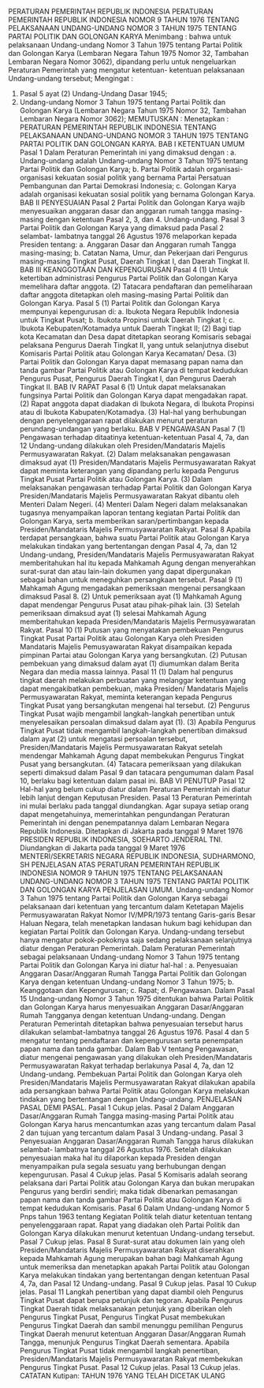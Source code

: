  PERATURAN PEMERINTAH REPUBLIK INDONESIA PERATURAN PEMERINTAH REPUBLIK INDONESIA NOMOR 9 TAHUN 1976 TENTANG PELAKSANAAN UNDANG-UNDANG NOMOR 3 TAHUN 1975 TENTANG PARTAI POLITIK DAN GOLONGAN KARYA
Menimbang :
 bahwa untuk pelaksanaan Undang-undang Nomor 3 Tahun 1975 tentang Partai Politik dan Golongan Karya (Lembaran Negara Tahun 1975 Nomor 32, Tambahan Lembaran Negara Nomor 3062), dipandang perlu untuk nengeluarkan Peraturan Pemerintah yang mengatur ketentuan- ketentuan pelaksanaan Undang-undang tersebut;
Mengingat :

1. Pasal 5 ayat (2) Undang-Undang Dasar 1945;
2. Undang-undang Nomor 3 Tahun 1975 tentang Partai Politik dan Golongan Karya (Lembaran Negara Tahun 1975 Nomor 32, Tambahan Lembaran Negara Nomor 3062);
MEMUTUSKAN :
 Menetapkan : PERATURAN PEMERINTAH REPUBLIK INDONESIA TENTANG PELAKSANAAN UNDANG-UNDANG NOMOR 3 TAHUN 1975 TENTANG PARTAI POLITIK DAN GOLONGAN KARYA.
BAB I KETENTUAN UMUM
Pasal 1
Dalam Peraturan Pemerintah ini yang dimaksud dengan :
a. Undang-undang adalah Undang-undang Nomor 3 Tahun 1975 tentang Partai Politik dan Golongan Karya;
b. Partai Politik adalah organisasi-organisasi kekuatan sosial politik yang bernama Partai Persatuan Pembangunan dan Partai Demokrasi Indonesia;
c. Golongan Karya adalah organisasi kekuatan sosial politik yang bernama Golongan Karya.
BAB II PENYESUAIAN
Pasal 2
Partai Politik dan Golongan Karya wajib menyesuaikan anggaran dasar dan anggaran rumah tangga masing-masing dengan ketentuan Pasal 2, 3, dan 4. Undang-undang.
Pasal 3
Partai Politik dan Golongan Karya yang dimaksud pada Pasal 2 selambat- lambatnya tanggal 26 Agustus 1976 melaporkan kepada Presiden tentang:
a. Anggaran Dasar dan Anggaran rumah Tangga masing-masing;
b. Catatan Nama, Umur, dan Pekerjaan dari Pengurus masing-masing Tingkat Pusat, Daerah Tingkat I, dan Daerah Tingkat II.
BAB III KEANGGOTAAN DAN KEPENGURUSAN
Pasal 4
(1) Untuk ketertiban administrasi Pengurus Partai Politik dan Golongan Karya memelihara daftar anggota.
(2) Tatacara pendaftaran dan pemeliharaan daftar anggota ditetapkan oleh masing-masing Partai Politik dan Golongan Karya.
Pasal 5
(1) Partai Politik dan Golongan Karya mempunyai kepengurusan di:
a. Ibukota Negara Republik Indonesia untuk Tingkat Pusat;
b. Ibukota Propinsi untuk Daerah Tingkat I;
c. Ibukota Kebupaten/Kotamadya untuk Daerah Tingkat II;
(2) Bagi tiap kota Kecamatan dan Desa dapat ditetapkan seorang Komisaris sebagai pelaksana Pengurus Daerah Tingkat II, yang untuk selanjutnya disebut Komisaris Partai Politik atau Golongan Karya Kecamatan/ Desa.
(3) Partai Politik dan Golongan Karya dapat memasang papan nama dan tanda gambar Partai Politik atau Golongan Karya di tempat kedudukan Pengurus Pusat, Pengurus Daerah Tingkat I, dan Pengurus Daerah Tingkat II.
BAB IV RAPAT
Pasal 6
(1) Untuk dapat melaksanakan fungsinya Partai Politik dan Golongan Karya dapat mengadakan rapat.
(2) Rapat anggota dapat diadakan di Ibukota Negara, di Ibukota Propinsi atau di Ibukota Kabupaten/Kotamadya.
(3) Hal-hal yang berhubungan dengan penyelenggaraan rapat dilakukan menurut peraturan perundang-undangan yang berlaku.
BAB V PENGAWASAN
Pasal 7
(1) Pengawasan terhadap ditaatinya ketentuan-ketentuan Pasal 4, 7a, dan 12 Undang-undang dilakukan oleh Presiden/Mandataris Majelis Permusyawaratan Rakyat.
(2) Dalam melaksanakan pengawasan dimaksud ayat (1) Presiden/Mandataris Majelis Permusyawaratan Rakyat dapat meminta keterangan yang dipandang perlu kepada Pengurus Tingkat Pusat Partai Politik atau Golongan Karya.
(3) Dalam melaksanakan pengawasan terhadap Partai Politik dan Golongan Karya Presiden/Mandataris Majelis Permusyawaratan Rakyat dibantu oleh Menteri Dalam Negeri.
(4) Menteri Dalam Negeri dalam melaksanakan tugasnya menyampaikan laporan tentang kegiatan Partai Politik dan Golongan Karya, serta memberikan saran/pertimbangan kepada Presiden/Mandataris Majelis Permusyawaratan Rakyat.
Pasal 8
Apabila terdapat persangkaan, bahwa suatu Partai Politik atau Golongan Karya melakukan tindakan yang bertentangan dengan Pasal 4, 7a, dan 12 Undang-undang, Presiden/Mandataris Majelis Permusyawaratan Rakyat memberitahukan hal itu kepada Mahkamah Agung dengan menyerahkan surat-surat dan atau lain-lain dokumen yang dapat dipergunakan sebagai bahan untuk meneguhkan persangkaan tersebut.
Pasal 9
(1) Mahkamah Agung mengadakan pemeriksaan mengenai persangkaan dimaksud Pasal 8.
(2) Untuk pemeriksaan ayat (1) Mahkamah Agung dapat mendengar Pengurus Pusat atau pihak-pihak lain.
(3) Setelah pemeriksaan dimaksud ayat (1) selesai Mahkamah Agung memberitahukan kepada Presiden/Mandataris Majelis Permusyawaratan Rakyat.
Pasal 10
(1) Putusan yang menyatakan pembekuan Pengurus Tingkat Pusat Partai Politik atau Golongan Karya oleh Presiden Mandataris Majelis Pemusyawaratan Rakyat disampaikan kepada pimpinan Partai atau Golongan Karya yang bersangkutan.
(2) Putusan pembekuan yang dimaksud dalam ayat (1) diumumkan dalam Berita Negara dan media massa lainnya.
Pasal 11
(1) Dalam hal pengurus tingkat daerah melakukan perbuatan yang melanggar ketentuan yang dapat mengakibatkan pembekuan, maka Presiden/ Mandataris Majelis Permusyawaratan Rakyat, meminta keterangan kepada Pengurus Tingkat Pusat yang bersangkutan mengenai hal tersebut.
(2) Pengurus Tingkat Pusat wajib mengambil langkah-langkah penertiban untuk menyelesaikan persoalan dimaksud dalam ayat (1).
(3) Apabila Pengurus Tingkat Pusat tidak mengambil langkah-langkah penertiban dimaksud dalam ayat (2) untuk mengatasi persoalan tersebut, Presiden/Mandataris Majelis Permusyawaratan Rakyat setelah mendengar Mahkamah Agung dapat membekukan Pengurus Tingkat Pusat yang bersangkutan.
(4) Tatacara pemeriksaan yang dilakukan seperti dimaksud dalam Pasal 9 dan tatacara pengumuman dalam Pasal 10, berlaku bagi ketentuan dalam pasal ini.
BAB VI PENUTUP
Pasal 12
Hal-hal yang belum cukup diatur dalam Peraturan Pemerintah ini diatur lebih lanjut dengan Keputusan Presiden.
Pasal 13
Peraturan Pemerintah ini mulai berlaku pada tanggal diundangkan. Agar supaya setiap orang dapat mengetahuinya, memerintahkan pengundangan Peraturan Pemerintah ini dengan penempatannya dalam Lembaran Negara Republik Indonesia. Ditetapkan di Jakarta pada tanggal 9 Maret 1976 PRESIDEN REPUBLIK INDONESIA, SOEHARTO JENDERAL TNI. Diundangkan di Jakarta pada tanggal 9 Maret 1976 MENTERI/SEKRETARIS NEGARA REPUBLIK INDONESIA, SUDHARMONO, SH PENJELASAN ATAS PERATURAN PEMERINTAH REPUBLIK INDONESIA NOMOR 9 TAHUN 1975 TENTANG PELAKSANAAN UNDANG-UNDANG NOMOR 3 TAHUN 1975 TENTANG PARTAI POLITIK DAN GOLONGAN KARYA PENJELASAN UMUM. Undang-undang Nomor 3 Tahun 1975 tentang Partai Politik dan Golongan Karya sebagai pelaksanaan dari ketentuan yang tercantum dalam Ketetapan Majelis Permusyawaratan Rakyat Nomor IV/MPR/1973 tentang Garis-garis Besar Haluan Negara, telah menetapkan landasan hukum bagi kehidupan dan kegiatan Partai Politik dan Golongan Karya. Undang-undang tersebut hanya mengatur pokok-pokoknya saja sedang pelaksanaan selanjutnya diatur dengan Peraturan Pemerintah. Dalam Peraturan Pemerintah sebagai pelaksanaan Undang-undang Nomor 3 Tahun 1975 tentang Partai Politik dan Golongan Karya ini diatur hal-hal :
a. Penyesuaian Anggaran Dasar/Anggaran Rumah Tangga Partai Politik dan Golongan Karya dengan ketentuan Undang-undang Nomor 3 Tahun 1975;
b. Keanggotaan dan Kepengurusan;
c. Rapat;
d. Pengawasan. Dalam Pasal 15 Undang-undang Nomor 3 Tahun 1975 ditentukan bahwa Partai Politik dan Golongan Karya harus menyesuaikan Anggaran Dasar/Anggaran Rumah Tangganya dengan ketentuan Undang-undang. Dengan Peraturan Pemerintah ditetapkan bahwa penyesuaian tersebut harus dilakukan selambat-lambatnya tanggal 26 Agustus 1976. Pasal 4 dan 5 mengatur tentang pendaftaran dan kepengurusan serta penempatan papan nama dan tanda gambar. Dalam Bab V tentang Pengawasan, diatur mengenai pengawasan yang dilakukan oleh Presiden/Mandataris Permusyawaratan Rakyat terhadap berlakunya Pasal 4, 7a, dan 12 Undang-undang. Pembekuan Partai Politik dan Golongan Karya oleh Presiden/Mandataris Majelis Permusyawaratan Rakyat dilakukan apabila ada persangkaan bahwa Partai Politik atau Golongan Karya melakukan tindakan yang bertentangan dengan Undang-undang. PENJELASAN PASAL DEMI PASAL.
Pasal 1
Cukup jelas.
Pasal 2
Dalam Anggaran Dasar/Anggaran Rumah Tangga masing-masing Partai Politik atau Golongan Karya harus mencantumkan azas yang tercantum dalam Pasal 2 dan tujuan yang tercantum dalam Pasal 3 Undang-undang.
Pasal 3
Penyesuaian Anggaran Dasar/Anggaran Rumah Tangga harus dilakukan selambat- lambatnya tanggal 26 Agustus 1976. Setelah dilakukan penyesuaian maka hal itu dilaporkan kepada Presiden dengan menyampaikan pula segala sesuatu yang berhubungan dengan kepengurusan.
Pasal 4
Cukup jelas.
Pasal 5
Komisaris adalah seorang pelaksana dari Partai Politik atau Golongan Karya dan bukan merupakan Pengurus yang berdiri sendiri; maka tidak dibenarkan pemasangan papan nama dan tanda gambar Partai Politik atau Golongan Karya di tempat kedudukan Komisaris.
Pasal 6
Dalam Undang-undang Nomor 5 Pnps tahun 1963 tentang Kegiatan Politik telah diatur ketentuan tentang penyelenggaraan rapat. Rapat yang diadakan oleh Partai Politik dan Golongan Karya dilakukan menurut ketentuan Undang-undang tersebut.
Pasal 7
Cukup jelas.
Pasal 8
Surat-surat atau dokumen lain yang oleh Presiden/Mandataris Majelis Permusyawaratan Rakyat diserahkan kepada Mahkamah Agung merupakan bahan bagi Mahkamah Agung untuk memeriksa dan menetapkan apakah Partai Politik atau Golongan Karya melakukan tindakan yang bertentangan dengan ketentuan Pasal 4, 7a, dan Pasal 12 Undang-undang.
Pasal 9
Cukup jelas.
Pasal 10
Cukup jelas.
Pasal 11
Langkah penertiban yang dapat diambil oleh Pengurus Tingkat Pusat dapat berupa petunjuk dan tegoran. Apabila Pengurus Tingkat Daerah tidak melaksanakan petunjuk yang diberikan oleh Pengurus Tingkat Pusat, Pengurus Tingkat Pusat membekukan Pengurus Tingkat Daerah dan sambil menunggu pemilihan Pengurus Tingkat Daerah menurut ketentuan Anggaran Dasar/Anggaran Rumah Tangga, menunjuk Pengurus Tingkat Daerah sementara. Apabila Pengurus Tingkat Pusat tidak mengambil langkah penertiban, Presiden/Mandataris Majelis Permusyawaratan Rakyat membekukan Pengurus Tingkat Pusat.
Pasal 12
Cukup jelas.
Pasal 13
Cukup jelas. CATATAN Kutipan: TAHUN 1976 YANG TELAH DICETAK ULANG